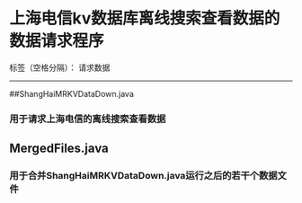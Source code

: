 # 上海电信kv数据库离线搜索查看数据的数据请求程序

标签（空格分隔）： 请求数据

---
##ShangHaiMRKVDataDown.java
### 用于请求上海电信的离线搜索查看数据

## MergedFiles.java
### 用于合并ShangHaiMRKVDataDown.java运行之后的若干个数据文件
